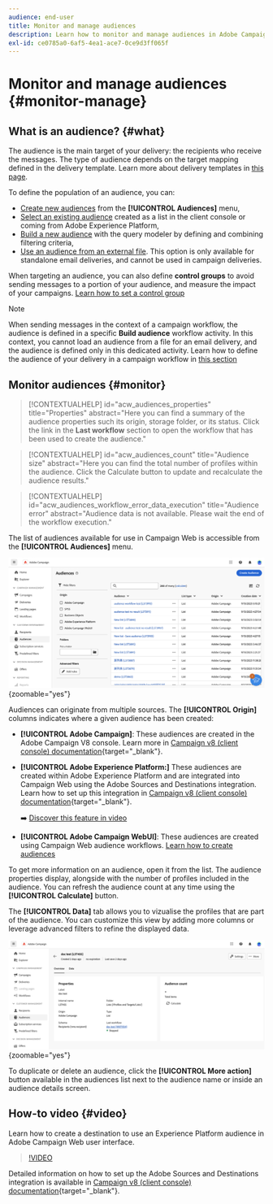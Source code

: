 ```yaml
---
audience: end-user
title: Monitor and manage audiences
description: Learn how to monitor and manage audiences in Adobe Campaign Web
exl-id: ce0785a0-6af5-4ea1-ace7-0ce9d3ff065f
---
```

# Monitor and manage audiences {#monitor-manage}

## What is an audience? {#what}

The audience is the main target of your delivery: the recipients who receive the messages. The type of audience depends on the target mapping defined in the delivery template. Learn more about delivery templates in [this page](../msg/delivery-template.md). 

To define the population of an audience, you can:

* [Create new audiences](create-audience.md) from the **[!UICONTROL Audiences]** menu,
* [Select an existing audience](add-audience.md) created as a list in the client console or coming from Adobe Experience Platform,
* [Build a new audience](../query/query-modeler-overview.md) with the query modeler by defining and combining filtering criteria,
* [Use an audience from an external file](file-audience.md). This option is only available for standalone email deliveries, and cannot be used in campaign deliveries.

When targeting an audience, you can also define **control groups** to avoid sending messages to a portion of your audience, and measure the impact of your campaigns. [Learn how to set a control group](control-group.md)

>[!NOTE]
>
>When sending messages in the context of a campaign workflow, the audience is defined in a specific **Build audience** workflow activity. In this context, you cannot load an audience from a file for an email delivery, and the audience is defined only in this dedicated activity. Learn how to define the audience of your delivery in a campaign workflow in [this section](../workflows/activities/build-audience.md)

## Monitor audiences {#monitor}

>[!CONTEXTUALHELP]
>id="acw_audiences_properties"
>title="Properties"
>abstract="Here you can find a summary of the audience properties such its origin, storage folder, or its status. Click the link in the **Last workflow** section to open the workflow that has been used to create the audience."

>[!CONTEXTUALHELP]
>id="acw_audiences_count"
>title="Audience size"
>abstract="Here you can find the total number of profiles within the audience. Click the Calculate button to update and recalculate the audience results."

>[!CONTEXTUALHELP]
>id="acw_audiences_workflow_error_data_execution"
>title="Audience error"
>abstract="Audience data is not available. Please wait the end of the workflow execution."

The list of audiences available for use in Campaign Web is accessible from the **[!UICONTROL Audiences]** menu.

![](assets/audiences-list.png){zoomable="yes"}

Audiences can originate from multiple sources. The **[!UICONTROL Origin]** columns indicates where a given audience has been created:

* **[!UICONTROL Adobe Campaign]**: These audiences are created in the Adobe Campaign V8 console. Learn more in [Campaign v8 (client console) documentation](https://experienceleague.adobe.com/docs/campaign/campaign-v8/audience/create-audiences/create-audiences.html){target="_blank"}.

* **[!UICONTROL Adobe Experience Platform:]** These audiences are created within Adobe Experience Platform and are integrated into Campaign Web using the Adobe Sources and Destinations integration. Learn how to set up this integration in [Campaign v8 (client console) documentation](https://experienceleague.adobe.com/docs/campaign/campaign-v8/connect/ac-aep/ac-aep.html){target="_blank"}.

    ➡️ [Discover this feature in video](#video) 

* **[!UICONTROL Adobe Campaign WebUI]**: These audiences are created using Campaign Web audience workflows. [Learn how to create audiences](create-audience.md)

To get more information on an audience, open it from the list. The audience properties display, alongside with the number of profiles included in the audience. You can refresh the audience count at any time using the **[!UICONTROL Calculate]** button.

The **[!UICONTROL Data]** tab allows you to vizualise the profiles that are part of the audience. You can customize this view by adding more columns or leverage advanced filters to refine the displayed data.

![](assets/audiences-details.png){zoomable="yes"}

To duplicate or delete an audience, click the **[!UICONTROL More action]** button available in the audiences list next to the audience name or inside an audience details screen.

## How-to video {#video}

Learn how to create a destination to use an Experience Platform audience in Adobe Campaign Web user interface.

>[!VIDEO](https://video.tv.adobe.com/v/3427635?quality=12)

Detailed information on how to set up the Adobe Sources and Destinations integration is available in [Campaign v8 (client console) documentation](https://experienceleague.adobe.com/docs/campaign/campaign-v8/connect/ac-aep/ac-aep.html){target="_blank"}.
